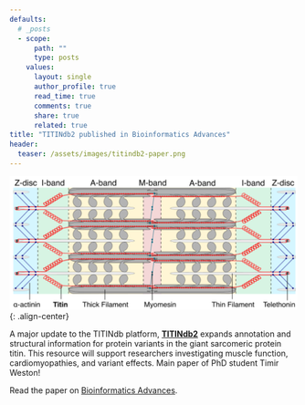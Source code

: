 ```yaml
---
defaults:
  # _posts
  - scope:
      path: ""
      type: posts
    values:
      layout: single
      author_profile: true
      read_time: true
      comments: true
      share: true
      related: true
title: "TITINdb2 published in Bioinformatics Advances"
header:
  teaser: /assets/images/titindb2-paper.png
---
```


![image-center](/assets/images/titindb2-paper.png){: .align-center}

A major update to the TITINdb platform, [**TITINdb2**](https://titindb.kcl.ac.uk/TITINdb/) expands annotation and structural information for protein variants in the giant sarcomeric protein titin. This resource will support researchers investigating muscle function, cardiomyopathies, and variant effects. Main paper of PhD student Timir Weston!

Read the paper on [Bioinformatics Advances](https://doi.org/10.1093/bioadv/vbaf062).
